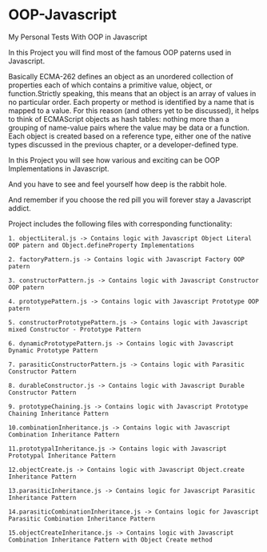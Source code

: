 OOP-Javascript
==============

My Personal Tests With OOP in Javascript

In this Project you will find most of the famous OOP paterns used in Javascript.

Basically ECMA-262 defines an object as an unordered collection of properties each of which contains 
a primitive value, object, or function.Strictly speaking, this means that an object is an 
array of values in no particular order. Each property or method is identified by a name that 
is mapped to a value. For this reason (and others yet to be discussed), it helps to think of 
ECMAScript objects as hash tables: nothing more than a grouping of name-value pairs where 
the value may be data or a function.
Each object is created based on a reference type, either one of the native types discussed in the 
previous chapter, or a developer-defined type.

In this Project you will see how various and exciting can be OOP Implementations in Javascript.

And you have to see and feel yourself how deep is the rabbit hole.

And remember if you choose the red pill you will forever stay a Javascript addict.
 
Project includes the following files with corresponding functionality:

    1. objectLiteral.js -> Contains logic with Javascript Object Literal OOP patern and Object.defineProperty Implementations
    
    2. factoryPattern.js -> Contains logic with Javascript Factory OOP patern
    
    3. constructorPattern.js -> Contains logic with Javascript Constructor OOP patern
    
    4. prototypePattern.js -> Contains logic with Javascript Prototype OOP patern
        
    5. constructorPrototypePattern.js -> Contains logic with Javascript mixed Constructor - Prototype Pattern

    6. dynamicPrototypePattern.js -> Contains logic with Javascript Dynamic Prototype Pattern
    
    7. parasiticConstructorPattern.js -> Contains logic with Parasitic Constructor Pattern

    8. durableConstructor.js -> Contains logic with Javascript Durable Constructor Pattern

    9. prototypeChaining.js -> Contains logic with Javascript Prototype Chaining Inheritance Pattern
    
    10.combinationInheritance.js -> Contains logic with Javascript Combination Inheritance Pattern
	
    11.prototypalInheritance.js -> Contains logic with Javascript Prototypal Inheritance Pattern
	
    12.objectCreate.js -> Contains logic with Javascript Object.create Inheritance Pattern
	
    13.parasiticInheritance.js -> Contains logic for Javascript Parasitic Inheritance Pattern
	
    14.parasiticCombinationInheritance.js -> Contains logic for Javascript Parasitic Combination Inheritance Pattern
	 
    15.objectCreateInheritance.js -> Contains logic with Javascript Combination Inheritance Pattern with Object Create method